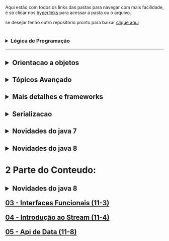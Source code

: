 Aqui estão com todos os links das pastas para navegar com mais facilidade, é só clicar nos [hyperlinks](https://www.google.com/search?client=opera-gx&hs=JQq&sxsrf=ALiCzsYOAQjwW029Jwm6saXhOqgFDZ9csg:1659743486925&q=Hiperlink+exemplo&sa=X&ved=2ahUKEwibhNOn8rD5AhXUAdQKHfBLAjkQ1QJ6BAgrEAE&biw=1325&bih=637&dpr=1/) para acessar a pasta ou o arquivo.

se desejar tenho outro repositório pronto para baixar [clique aqui ](https://github.com/gladsonsimoes/ConteudoJava/)
<br><br>

<h3 align="left">
<details>
<summary> Lógica de Programação </summary> 

## [01 - Variaveis e constantes ](https://github.com/gladsonsimoes/ExerciciosDeExemplo_Java/tree/main/logica_de_programacao/variaveis_e_constantes/) <br>
##### os [tipos de variaveis](https://github.com/gladsonsimoes/ExerciciosDeExemplo_Java/tree/main/logica_de_programacao/variaveis/). Como criar e usar variaveis e [CONSTANTES](https://github.com/gladsonsimoes/Lista_ConteudosJava/blob/main/logica_de_programacao/variaveis_e_constantes/04_Constantes.java/)
----
## [02 - Operadores](https://github.com/gladsonsimoes/ExerciciosDeExemplo_Java/tree/main/logica_de_programacao/operadores/) <br>  
#####  Como aplicar Fórmula matemática básica em java , operadores logicos , incremento e decremento.
----
## [03 - Estrutura De Decisao ](https://github.com/gladsonsimoes/ExerciciosDeExemplo_Java/tree/main/logica_de_programacao/estrutura_de_decisao/) <br> 
##### Como criar uma estrutura de decisão. <br> 
###### if | else | switch | case 
----
## [04 - Iteracao ](https://github.com/gladsonsimoes/ExerciciosDeExemplo_Java/tree/main/logica_de_programacao/Iteracao/) <br> 
##### laço de repetição 
######  for | while

## [05 - Vetor e Matriz ](https://github.com/gladsonsimoes/ExerciciosDeExemplo_Java/tree/main/logica_de_programacao/vetores/) <br> 
##### como criar vetor e matriz!

## [06 - Metodos ](https://github.com/gladsonsimoes/ExerciciosDeExemplo_Java/tree/main/logica_de_programacao/metodos/) 
##### Criar um metodo 
###### static | void e return 

## [07 - programacao orientada a objetos ](https://github.com/gladsonsimoes/ExerciciosDeExemplo_Java/tree/main/logica_de_programacao/programacao_orientada_a_objetos/)<br>
##### como criar encapsulamento [(usando get e set)](https://github.com/gladsonsimoes/ExerciciosDeExemplo_Java/tree/main/logica_de_programacao/programacao_orientada_a_objetos/encapsulamento/) , criando uma [classe](https://github.com/gladsonsimoes/ExerciciosDeExemplo_Java/tree/main/logica_de_programacao/programacao_orientada_a_objetos/primeira_classe/)  <br>
###### get e set - Getter and setter

## [08 - leitura e escrita de dados em arquivos](https://github.com/gladsonsimoes/ExerciciosDeExemplo_Java/tree/main/logica_de_programacao/leitura_e_escrita_de_dados_em_arquivos/) <br> 
##### como criar e ler um arquivo 
###### ArrayList | throws | Path | readAllLines

## [09 - Algoritmos Avançado ](https://github.com/gladsonsimoes/ExerciciosDeExemplo_Java/tree/main/logica_de_programacao/algoritmos_avancado/)
 
<br>
 
</details>

----

<h2 align="left" >
<details>
<summary>  Orientacao a objetos </summary>
 
<h4 align="">Parte 1 <br><br>

[01 - Acessando atributos de objetos](https://github.com/gladsonsimoes/ExerciciosDeExemplo_Java/tree/main/orientacao_a_objetos/orientacao_a_objetos_parte1/acessando_atributos_de_objetos/) <br>
Como [criar](https://github.com/gladsonsimoes/ExerciciosDeExemplo_Java/blob/main/orientacao_a_objetos/orientacao_a_objetos_parte1/acessando_atributos_de_objetos/Carro.java/) e [acessar](https://github.com/gladsonsimoes/ExerciciosDeExemplo_Java/blob/main/orientacao_a_objetos/orientacao_a_objetos_parte1/acessando_atributos_de_objetos/Principal.java/) um atributo de um objeto.

[02 - Composição Objetos ](https://github.com/gladsonsimoes/ExerciciosDeExemplo_Java/tree/main/orientacao_a_objetos/orientacao_a_objetos_parte1/composicao_objetos/) <br>
 Como acessar os atributos de uma classe , atraves de um objeto de outra classe.[Veja o exemplo](https://github.com/gladsonsimoes/ExerciciosDeExemplo_Java/blob/main/orientacao_a_objetos/orientacao_a_objetos_parte1/composicao_objetos/Principal.java/) 

[03 - Valores Padrão ](https://github.com/gladsonsimoes/ExerciciosDeExemplo_Java/tree/main/orientacao_a_objetos/orientacao_a_objetos_parte1/valores_padrao/) <br>

[04 - array](https://github.com/gladsonsimoes/ExerciciosDeExemplo_Java/tree/main/orientacao_a_objetos/orientacao_a_objetos_parte1/array/) <br>
<br>
 
Parte 2 <br><br> 
 
[01 - o objeto This](https://github.com/gladsonsimoes/ExerciciosDeExemplo_Java/tree/main/orientacao_a_objetos/orientacao_a_objetos_parte2/o_objeto_this/) <br>
 
usando o this para acessar os atributos de uma classe sem usar um objeto para instanciar

[02 - Teste Construtor(Construtores)](https://github.com/gladsonsimoes/ExerciciosDeExemplo_Java/tree/main/orientacao_a_objetos/orientacao_a_objetos_parte2/construtores/) <br>
 
um metodo construtor , o construtor é definido como um método cujo nome deve ser o mesmo nome da classe e sem indicação do tipo de retorno

[03 - Encapsulamento](https://github.com/gladsonsimoes/ExerciciosDeExemplo_Java/tree/main/orientacao_a_objetos/orientacao_a_objetos_parte2/encapsulamento_e_modificadores_de_acesso_public_e_private/) <br>

[04 - modificador_de_acesso_default](https://github.com/gladsonsimoes/ExerciciosDeExemplo_Java/tree/main/orientacao_a_objetos/orientacao_a_objetos_parte2/modificador_de_acesso_default/) <br>

[05 - modificadores_static_e_final](https://github.com/gladsonsimoes/ExerciciosDeExemplo_Java/tree/main/orientacao_a_objetos/orientacao_a_objetos_parte2/modificadores_static_e_final/) <br>

[06 - desafio_objeto_this_e_construtores](https://github.com/gladsonsimoes/ExerciciosDeExemplo_Java/tree/main/orientacao_a_objetos/orientacao_a_objetos_parte2/desafio_objeto_this_e_construtores/) <br>

[07 - desafio_static_e_final_5_11]     (https://github.com/gladsonsimoes/ExerciciosDeExemplo_Java/tree/main/orientacao_a_objetos/orientacao_a_objetos_parte2/desafio_static_e_final_5_11/) <br>

[08 - enumeracoes 5 12](https://github.com/gladsonsimoes/ExerciciosDeExemplo_Java/tree/main/orientacao_a_objetos/orientacao_a_objetos_parte2/enumeracoes_5_12/) <br>
como criar uma enumeração usando a classe do tipo enum
 ###### enum
 
[09 - desafio_pacotes_e_enumeracoes_5_13](https://github.com/gladsonsimoes/ExerciciosDeExemplo_Java/tree/main/orientacao_a_objetos/orientacao_a_objetos_parte2/desafio_pacotes_e_enumeracoes_5_13/) <br>

[10 - heranca_e_modificador_protected_5_14](https://github.com/gladsonsimoes/ExerciciosDeExemplo_Java/tree/main/orientacao_a_objetos/orientacao_a_objetos_parte2/heranca_e_modificador_protected_5_14/) <br>
###### protected
 
[11 - sobreposicao 5_16](https://github.com/gladsonsimoes/ExerciciosDeExemplo_Java/tree/main/orientacao_a_objetos/orientacao_a_objetos_parte2/sobreposicao_5_16/) <br>

[12 - desafio heranca e sobreposicao_5_17 ](https://github.com/gladsonsimoes/ExerciciosDeExemplo_Java/tree/main/orientacao_a_objetos/orientacao_a_objetos_parte2/desafio_heranca_e_sobreposicao_5_17/)

[13 - 5_18_sobrecarga](https://github.com/gladsonsimoes/ConteudoJava/tree/main/src/com/company/orientacao_a_objetos/orientacao_a_objetos_parte2/_5_18_sobrecarga/)

[14 -  5_19 exercicio_sobrecarga](https://github.com/gladsonsimoes/ConteudoJava/tree/main/src/com/company/orientacao_a_objetos/orientacao_a_objetos_parte2/_5_19_exercicio_sobrecarga/)

[15 - 5_20 polimorfismo - cast de objeto](https://github.com/gladsonsimoes/ConteudoJava/tree/main/src/com/company/orientacao_a_objetos/orientacao_a_objetos_parte2/_5_20_polimorfismo/)

[16 - 5_21 Classes Abstratas](https://github.com/gladsonsimoes/ConteudoJava/tree/main/src/com/company/orientacao_a_objetos/orientacao_a_objetos_parte2/_5_21_classes_abstratas/)

[17 - 5_22_desafio_polimorfismo_e_classes_abstrata](https://github.com/gladsonsimoes/ConteudoJava/tree/main/src/com/company/orientacao_a_objetos/orientacao_a_objetos_parte2/_5_22_desafio_polimorfismo_e_classes_abstratas/)



[18 - 5_23_interfaces](https://github.com/gladsonsimoes/ConteudoJava/tree/main/src/com/company/orientacao_a_objetos/orientacao_a_objetos_parte2/_5_23_interfaces/) <br>
 ##### como criar uma interface usando uma classe chamada interface

[19 - 5_24_exercicio_interface_e_polimorfismo ](https://github.com/gladsonsimoes/ConteudoJava/tree/main/src/com/company/orientacao_a_objetos/orientacao_a_objetos_parte2/_5_24_exercicio_interface_e_polimorfismo/)
 
<br>
 
</details>

<h2 align="left" >
<details>
<summary>  Tópicos Avançado </summary><br>

[01 - 6_2_classe_java_lang_math](https://github.com/gladsonsimoes/ConteudoJava/tree/main/src/com/company/orientacao_a_objetos/topicos_avancados/_6_2_classe_java_lang_math/) <br>
##### usando Math : PI , max , min , pow , sq , Como arrendondar , gerar números aleatórios

[02 - 6_3_desafio_classe_java_lang_math](https://github.com/gladsonsimoes/ConteudoJava/tree/main/src/com/company/orientacao_a_objetos/topicos_avancados/_6_3_desafio_java_lang_math/) <br>
##### desafio da matéria 6_2_classe_java_lang_math
 
[03 - 6_4_tratando_e_lancando_excecoes](https://github.com/gladsonsimoes/ConteudoJava/tree/main/src/com/company/orientacao_a_objetos/topicos_avancados/_6_4_tratando_e_lancando_excecoes/) <br>
###### Exception | try e catch | throw new

[04 - 6_5 desafio excecoes](https://github.com/gladsonsimoes/ConteudoJava/tree/main/src/com/company/orientacao_a_objetos/topicos_avancados/_6_5_desafio_excecoes/) <br>

[05 - 6_6_Classes_StringBuffer_e_StringBuilder ](https://github.com/gladsonsimoes/ConteudoJava/tree/main/src/com/company/orientacao_a_objetos/topicos_avancados/_6_6_Classes_StringBuffer_e_StringBuilder/) <br>

[06 - 6_7_trabalhando_com_datas](https://github.com/gladsonsimoes/ConteudoJava/tree/main/src/com/company/orientacao_a_objetos/topicos_avancados/_6_7_trabalhando_com_datas/) <br>
##### Trabalhando com Date
###### Date | parse|
 
[07 - 6_8 desafio_datas](https://github.com/gladsonsimoes/ConteudoJava/tree/main/src/com/company/orientacao_a_objetos/topicos_avancados/_6_8_desafio_datas/) <br>

[08 - 6_9 trabalhando com numeros](https://github.com/gladsonsimoes/ConteudoJava/tree/main/src/com/company/orientacao_a_objetos/topicos_avancados/_6_9_trabalhando_com_numeros/) <br>
##### usando o BigDecimal para colocar valores maiores <br>
###### BigDecimal  
 
[09 - _6_10_desafio_numeros](https://github.com/gladsonsimoes/ConteudoJava/tree/main/src/com/company/orientacao_a_objetos/topicos_avancados/_6_10_desafio_numeros/) <br> 
##### desafio da matéria trabalhando com numeros
 
[10 - 6_11_collections_framework](https://github.com/gladsonsimoes/ConteudoJava/tree/main/src/com/company/orientacao_a_objetos/topicos_avancados/_6_11_collections_framework/) <br>

[11 - _6_12_metodos_equals_e_hashCode](https://github.com/gladsonsimoes/ConteudoJava/tree/main/src/com/company/orientacao_a_objetos/topicos_avancados/_6_12_metodos_equals_e_hashCode/) <br>
##### A comparação de objetos é feita através do resultado do método equals()
 
[12 - 6_13_desafio_collections](https://github.com/gladsonsimoes/ConteudoJava/tree/main/src/com/company/orientacao_a_objetos/topicos_avancados/_6_13_desafio_collections/) <br>

[13 - _6_18_ordenando_objetos](https://github.com/gladsonsimoes/ConteudoJava/tree/main/src/com/company/orientacao_a_objetos/topicos_avancados/_6_18_ordenando_objetos/) <br>
 
 <br>
</details> 
 
<h2 align="left" >
<details>
<summary> Mais detalhes e frameworks </summary><br>
  
[01 - _7_1_metodos_da_classe_string](https://github.com/gladsonsimoes/ConteudoJava/tree/main/src/com/company/orientacao_a_objetos/mais_detalhes_e_framework/_7_1_metodos_da_classe_string/)

[02 - _7_2_joptionpane](https://github.com/gladsonsimoes/ConteudoJava/tree/main/src/com/company/orientacao_a_objetos/mais_detalhes_e_framework/_7_3_joptionpane/) 
##### Java Swing e JOPtionPane  
 
 </details> 
  
<h2 align="left" >
<details>
<summary> Serializacao </summary><br>

[01 - 9_1_salvando_e_lendo_objetos_em_arquivo ](https://github.com/gladsonsimoes/ConteudoJava/tree/main/src/com/company/orientacao_a_objetos/serializacao_de_objetos/_9_1_salvando_e_lendo_objetos_em_arquivo/)

[02 - 9_2_enviando_objetos_na_rede ](https://github.com/gladsonsimoes/ConteudoJava/tree/main/src/com/company/orientacao_a_objetos/serializacao_de_objetos/_9_2_enviando_objetos_na_rede/)
 
 </details> 
 
<h2 align="left" >
<details>
<summary> Novidades do java 7 </summary><br>

[01 - 10_1_separador_de_digitos_em_literais_numericos](https://github.com/gladsonsimoes/ConteudoJava/tree/main/src/com/company/orientacao_a_objetos/novidades_do_java_7/_10_1_separador_de_digitos_em_literais_numericos/)

[02 - 10_2_switch_case_com_string](https://github.com/gladsonsimoes/ConteudoJava/tree/main/src/com/company/orientacao_a_objetos/novidades_do_java_7/_10_2_switch_case_com_string/)

[03 - 10_3_diamond](https://github.com/gladsonsimoes/ConteudoJava/tree/main/src/com/company/orientacao_a_objetos/novidades_do_java_7/_10_3_diamond/) - 
<br> estudar mais

[04 - 10_4_try_with_resources_e_multi_catch](https://github.com/gladsonsimoes/ConteudoJava/tree/main/src/com/company/orientacao_a_objetos/novidades_do_java_7/_10_4_try_with_resources_e_multi_catch/) 
<br> estudar mais
 
</details>

 <h2 align="left" >
<details>
<summary> Novidades do java 8 </summary><br>
  <br>
 
[01 - 11_1_introducao_ao_lambda](https://github.com/gladsonsimoes/ConteudoJava/tree/main/src/com/company/orientacao_a_objetos/novidades_do_java_8/_11_1_introducao_ao_lambda/)
 
[02 - 11_2_referencia_a_metodos](https://github.com/gladsonsimoes/ConteudoJava/tree/main/src/com/company/orientacao_a_objetos/novidades_do_java_8/_11_2_referencia_a_metodos/)
</details>


<h1 align="left"> 2 Parte do Conteudo: <br>


<h2 align="left" >
<details>
<summary> Novidades do java 8 </summary><br>
  <br>
 
[01 - 11_1_introducao_ao_lambda](https://github.com/gladsonsimoes/ConteudoJava/tree/main/src/com/company/orientacao_a_objetos/novidades_do_java_8/_11_1_introducao_ao_lambda/)
 
[02 - 11_2_referencia_a_metodos](https://github.com/gladsonsimoes/ConteudoJava/tree/main/src/com/company/orientacao_a_objetos/novidades_do_java_8/_11_2_referencia_a_metodos/)
</details>

[03 - Interfaces Funcionais (11-3)](/)

[04 - Introdução ao Stream (11-4)](/)

[05 - Api de Data (11-8)](/)
